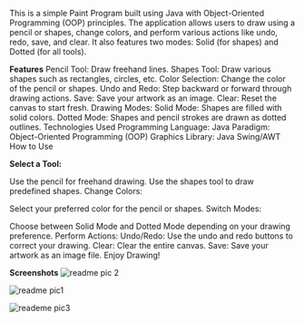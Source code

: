 

This is a simple Paint Program built using Java with Object-Oriented Programming (OOP) principles. The application allows users to draw using a pencil or shapes, change colors, and perform various actions like undo, redo, save, and clear. It also features two modes: Solid (for shapes) and Dotted (for all tools).



**Features**
Pencil Tool: Draw freehand lines.
Shapes Tool: Draw various shapes such as rectangles, circles, etc.
Color Selection: Change the color of the pencil or shapes.
Undo and Redo: Step backward or forward through drawing actions.
Save: Save your artwork as an image.
Clear: Reset the canvas to start fresh.
Drawing Modes:
Solid Mode: Shapes are filled with solid colors.
Dotted Mode: Shapes and pencil strokes are drawn as dotted outlines.
Technologies Used
Programming Language: Java
Paradigm: Object-Oriented Programming (OOP)
Graphics Library: Java Swing/AWT
How to Use


**Select a Tool:**

Use the pencil for freehand drawing.
Use the shapes tool to draw predefined shapes.
Change Colors:

Select your preferred color for the pencil or shapes.
Switch Modes:

Choose between Solid Mode and Dotted Mode depending on your drawing preference.
Perform Actions:
Undo/Redo: Use the undo and redo buttons to correct your drawing.
Clear: Clear the entire canvas.
Save: Save your artwork as an image file.
Enjoy Drawing!

**Screenshots**
![readme pic 2](https://github.com/user-attachments/assets/e8442dc4-31ef-4e4b-b28d-6191478f141d)

![readme pic1](https://github.com/user-attachments/assets/09eeecf5-486f-4712-89d1-b0672858e7aa)

![reademe pic3](https://github.com/user-attachments/assets/2f193685-a516-40e5-8182-0a34d10c6238)
